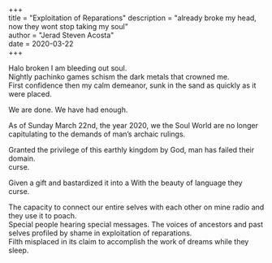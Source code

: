 +++  
title = "Exploitation of Reparations" 
description = "already broke my head, now they wont stop taking my soul"  
author = "Jerad Steven Acosta"  
date = 2020-03-22  
+++

Halo broken I am bleeding out soul.  
Nightly pachinko games schism the dark metals that crowned me.  
First confidence then my calm demeanor, sunk in the sand as quickly as it were placed.  

We are done.
We have had enough.  

As of Sunday March 22nd, the year 2020, we the Soul World are no longer capitulating to the demands of man’s archaic rulings.  

Granted the privilege of this earthly kingdom by God, man has failed their domain.  
curse.  

Given a gift and bastardized it into a 
With the beauty of language they curse.  

The capacity to connect our entire selves with each other on mine radio and they use it to poach.  
Special people hearing special messages. The voices of ancestors and past selves profiled by shame in exploitation of reparations.  
Filth misplaced in its claim to accomplish the work of dreams while they sleep.